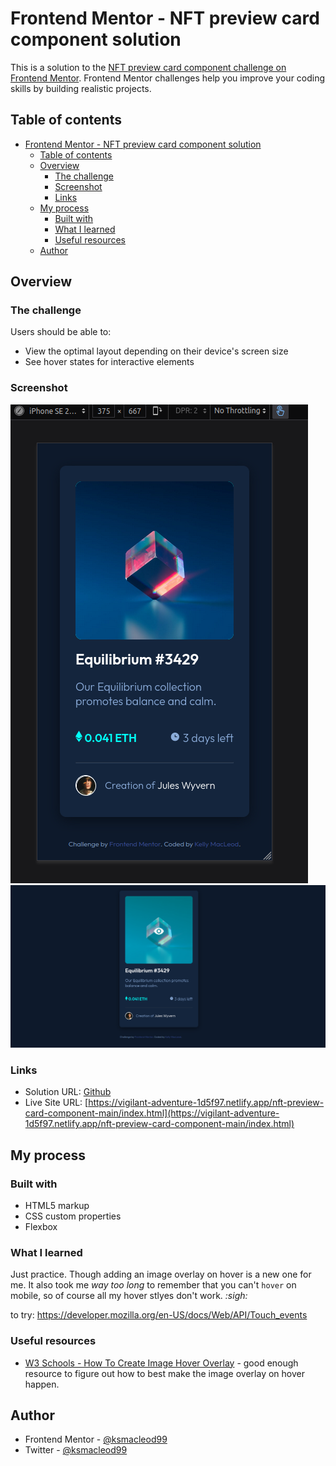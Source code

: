 # Frontend Mentor - NFT preview card component solution

This is a solution to the [NFT preview card component challenge on Frontend Mentor](https://www.frontendmentor.io/challenges/nft-preview-card-component-SbdUL_w0U). Frontend Mentor challenges help you improve your coding skills by building realistic projects. 

## Table of contents

- [Frontend Mentor - NFT preview card component solution](#frontend-mentor---nft-preview-card-component-solution)
  - [Table of contents](#table-of-contents)
  - [Overview](#overview)
    - [The challenge](#the-challenge)
    - [Screenshot](#screenshot)
    - [Links](#links)
  - [My process](#my-process)
    - [Built with](#built-with)
    - [What I learned](#what-i-learned)
    - [Useful resources](#useful-resources)
  - [Author](#author)

## Overview

### The challenge

Users should be able to:

- View the optimal layout depending on their device's screen size
- See hover states for interactive elements

### Screenshot

![](./docs/mobile.png)
![](./docs/web.png)


### Links

- Solution URL: [Github](https://github.com/ksmacleod99/vigilant-adventure/tree/main/nft-preview-card-component-main)
- Live Site URL: [https://vigilant-adventure-1d5f97.netlify.app/nft-preview-card-component-main/index.html](https://vigilant-adventure-1d5f97.netlify.app/nft-preview-card-component-main/index.html)

## My process

### Built with

- HTML5 markup
- CSS custom properties
- Flexbox

### What I learned

Just practice. Though adding an image overlay on hover is a new one for me. It also took me _way too long_ to remember that you can't `hover` on mobile, so of course all my hover stlyes don't work. _:sigh:_

to try: https://developer.mozilla.org/en-US/docs/Web/API/Touch_events

### Useful resources

- [W3 Schools - How To Create Image Hover Overlay](https://www.w3schools.com/howto/howto_css_image_overlay.asp) - good enough resource to figure out how to best make the image overlay on hover happen.


## Author

- Frontend Mentor - [@ksmacleod99](https://www.frontendmentor.io/profile/ksmacleod99)
- Twitter - [@ksmacleod99](https://www.twitter.com/ksmacleod99)
